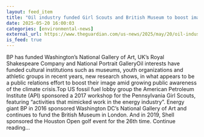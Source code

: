 ```yaml
---
layout: feed_item
title: "Oil industry funded Girl Scouts and British Museum to boost image, evidence suggests"
date: 2025-05-20 16:00:03
categories: [environmental-news]
external_url: https://www.theguardian.com/us-news/2025/may/20/oil-industry-reputation-girl-scouts-british-museum
is_feed: true
---
```


BP has funded Washington’s National Gallery of Art, UK’s Royal Shakespeare Company and National Portrait GalleryOil interests have funded cultural institutions such as museums, youth organizations and athletic groups in recent years, new research shows, in what appears to be a public relations effort to boost their image amid growing public awareness of the climate crisis.Top US fossil fuel lobby group the American Petroleum Institute (API) sponsored a 2017 workshop for the Pennsylvania Girl Scouts, featuring “activities that mimicked work in the energy industry”. Energy giant BP in 2016 sponsored Washington DC’s National Gallery of Art and continues to fund the British Museum in London. And in 2019, Shell sponsored the Houston Open golf event for the 26th time. Continue reading...
